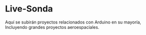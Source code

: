 # Live-Sonda
Aquí se subirán proyectos relacionados con Arduino en su mayoría, Incluyendo grandes proyectos aeroespaciales.
